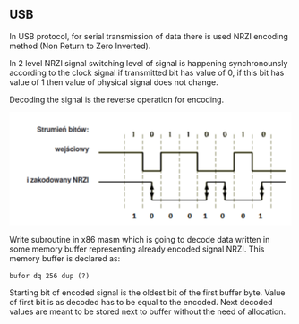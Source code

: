## USB

In USB protocol, for serial transmission of data there is used NRZI encoding method (Non Return to Zero Inverted).

In 2 level NRZI signal switching level of signal is happening synchronounsly according to the clock signal if transmitted bit has value of 0, if this bit has value of 1 then value of physical signal does not change.

Decoding the signal is the reverse operation for encoding.


![](img.png)

Write subroutine in x86 masm which is going to decode data written in some memory buffer representing already encoded signal NRZI. This memory buffer is declared as:

```x86asm
bufor dq 256 dup (?)
```

Starting bit of encoded signal is the oldest bit of the first buffer byte.
Value of first bit is as decoded has to be equal to the encoded.
Next decoded values are meant to be stored next to buffer without the need of allocation.